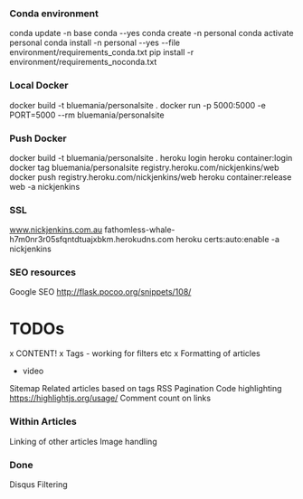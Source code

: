 ### Conda environment

conda update -n base conda --yes
conda create -n personal
conda activate personal
conda install -n personal --yes --file environment/requirements_conda.txt
pip install -r environment/requirements_noconda.txt


### Local Docker
docker build -t bluemania/personalsite .
docker run -p 5000:5000 -e PORT=5000 --rm bluemania/personalsite

### Push Docker
docker build -t bluemania/personalsite .
heroku login
heroku container:login
docker tag bluemania/personalsite registry.heroku.com/nickjenkins/web
docker push registry.heroku.com/nickjenkins/web
heroku container:release web -a nickjenkins

### SSL
www.nickjenkins.com.au
fathomless-whale-h7m0nr3r05sfqntdtuajxbkm.herokudns.com
heroku certs:auto:enable -a nickjenkins

### SEO resources
Google SEO
http://flask.pocoo.org/snippets/108/

# TODOs
x CONTENT!
x Tags - working for filters etc
x Formatting of articles
 - video
 
Sitemap
Related articles based on tags
RSS
Pagination
Code highlighting https://highlightjs.org/usage/
Comment count on links

### Within Articles
Linking of other articles
Image handling

### Done
Disqus
Filtering


